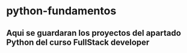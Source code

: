 # python-fundamentos
## Aqui se guardaran los proyectos del apartado Python del curso FullStack developer
